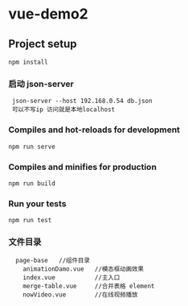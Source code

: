 # vue-demo2

## Project setup

```
npm install
```

### 启动 json-server

```
 json-server --host 192.168.0.54 db.json
 可以不写ip 访问就是本地localhost
```

### Compiles and hot-reloads for development

```
npm run serve
```

### Compiles and minifies for production

```
npm run build
```

### Run your tests

```
npm run test
```

### 文件目录

```
  page-base   //组件目录
    animationDamo.vue   //模态框动画效果
    index.vue           //主入口
    merge-table.vue     //合并表格 element
    nowVideo.vue        //在线视频播放
```
